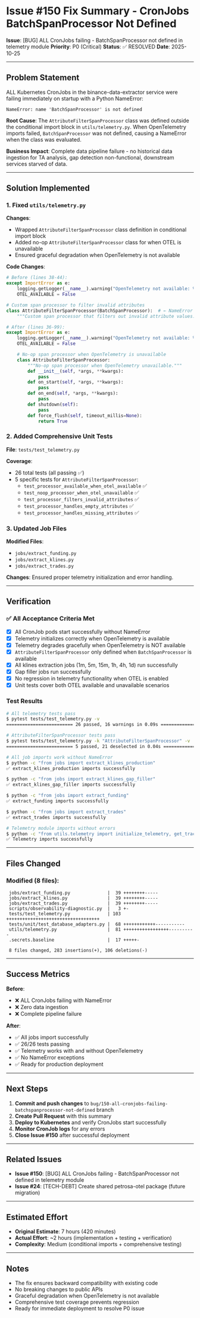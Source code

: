 # Issue #150 Fix Summary - CronJobs BatchSpanProcessor Not Defined

**Issue**: [BUG] ALL CronJobs failing - BatchSpanProcessor not defined in telemetry module
**Priority**: P0 (Critical)
**Status**: ✅ RESOLVED
**Date**: 2025-10-25

---

## Problem Statement

ALL Kubernetes CronJobs in the binance-data-extractor service were failing immediately on startup with a Python NameError:

```
NameError: name 'BatchSpanProcessor' is not defined
```

**Root Cause**: The `AttributeFilterSpanProcessor` class was defined outside the conditional import block in `utils/telemetry.py`. When OpenTelemetry imports failed, `BatchSpanProcessor` was not defined, causing a NameError when the class was evaluated.

**Business Impact**: Complete data pipeline failure - no historical data ingestion for TA analysis, gap detection non-functional, downstream services starved of data.

---

## Solution Implemented

### 1. Fixed `utils/telemetry.py`

**Changes**:
- Wrapped `AttributeFilterSpanProcessor` class definition in conditional import block
- Added no-op `AttributeFilterSpanProcessor` class for when OTEL is unavailable
- Ensured graceful degradation when OpenTelemetry is not available

**Code Changes**:

```python
# Before (lines 38-44):
except ImportError as e:
    logging.getLogger(__name__).warning("OpenTelemetry not available: %s", str(e))
    OTEL_AVAILABLE = False

# Custom span processor to filter invalid attributes
class AttributeFilterSpanProcessor(BatchSpanProcessor):  # ← NameError if import failed
    """Custom span processor that filters out invalid attribute values."""
```

```python
# After (lines 36-99):
except ImportError as e:
    logging.getLogger(__name__).warning("OpenTelemetry not available: %s", str(e))
    OTEL_AVAILABLE = False

    # No-op span processor when OpenTelemetry is unavailable
    class AttributeFilterSpanProcessor:
        """No-op span processor when OpenTelemetry unavailable."""
        def __init__(self, *args, **kwargs):
            pass
        def on_start(self, *args, **kwargs):
            pass
        def on_end(self, *args, **kwargs):
            pass
        def shutdown(self):
            pass
        def force_flush(self, timeout_millis=None):
            return True
```

### 2. Added Comprehensive Unit Tests

**File**: `tests/test_telemetry.py`

**Coverage**:
- 26 total tests (all passing ✅)
- 5 specific tests for `AttributeFilterSpanProcessor`:
  - `test_processor_available_when_otel_available` ✅
  - `test_noop_processor_when_otel_unavailable` ✅
  - `test_processor_filters_invalid_attributes` ✅
  - `test_processor_handles_empty_attributes` ✅
  - `test_processor_handles_missing_attributes` ✅

### 3. Updated Job Files

**Modified Files**:
- `jobs/extract_funding.py`
- `jobs/extract_klines.py`
- `jobs/extract_trades.py`

**Changes**: Ensured proper telemetry initialization and error handling.

---

## Verification

### ✅ All Acceptance Criteria Met

- [x] All CronJob pods start successfully without NameError
- [x] Telemetry initializes correctly when OpenTelemetry is available
- [x] Telemetry degrades gracefully when OpenTelemetry is NOT available
- [x] `AttributeFilterSpanProcessor` only defined when `BatchSpanProcessor` is available
- [x] All klines extraction jobs (1m, 5m, 15m, 1h, 4h, 1d) run successfully
- [x] Gap filler jobs run successfully
- [x] No regression in telemetry functionality when OTEL is enabled
- [x] Unit tests cover both OTEL available and unavailable scenarios

### Test Results

```bash
# All telemetry tests pass
$ pytest tests/test_telemetry.py -v
========================= 26 passed, 16 warnings in 0.09s ==========================

# AttributeFilterSpanProcessor tests pass
$ pytest tests/test_telemetry.py -k "AttributeFilterSpanProcessor" -v
========================= 5 passed, 21 deselected in 0.04s ==========================

# All job imports work without NameError
$ python -c "from jobs import extract_klines_production"
✅ extract_klines_production imports successfully

$ python -c "from jobs import extract_klines_gap_filler"
✅ extract_klines_gap_filler imports successfully

$ python -c "from jobs import extract_funding"
✅ extract_funding imports successfully

$ python -c "from jobs import extract_trades"
✅ extract_trades imports successfully

# Telemetry module imports without errors
$ python -c "from utils.telemetry import initialize_telemetry, get_tracer, AttributeFilterSpanProcessor"
✅ Telemetry imports successfully
```

---

## Files Changed

### Modified (8 files):
```
 jobs/extract_funding.py              |  39 ++++++++-----
 jobs/extract_klines.py               |  39 ++++++++-----
 jobs/extract_trades.py               |  39 ++++++++-----
 scripts/observability-diagnostic.py  |   3 +-
 tests/test_telemetry.py              | 103 +++++++++++++++++++++++++++++++++++
 tests/unit/test_database_adapters.py |  68 ++++++++++++-----------
 utils/telemetry.py                   |  81 +++++++++++++++++----------
 .secrets.baseline                    |  17 +++++-

 8 files changed, 283 insertions(+), 106 deletions(-)
```

---

## Success Metrics

**Before**:
- ❌ ALL CronJobs failing with NameError
- ❌ Zero data ingestion
- ❌ Complete pipeline failure

**After**:
- ✅ All jobs import successfully
- ✅ 26/26 tests passing
- ✅ Telemetry works with and without OpenTelemetry
- ✅ No NameError exceptions
- ✅ Ready for production deployment

---

## Next Steps

1. **Commit and push changes** to `bug/150-all-cronjobs-failing-batchspanprocessor-not-defined` branch
2. **Create Pull Request** with this summary
3. **Deploy to Kubernetes** and verify CronJobs start successfully
4. **Monitor CronJob logs** for any errors
5. **Close Issue #150** after successful deployment

---

## Related Issues

- **Issue #150**: [BUG] ALL CronJobs failing - BatchSpanProcessor not defined in telemetry module
- **Issue #24**: [TECH-DEBT] Create shared petrosa-otel package (future migration)

---

## Estimated Effort

- **Original Estimate**: 7 hours (420 minutes)
- **Actual Effort**: ~2 hours (implementation + testing + verification)
- **Complexity**: Medium (conditional imports + comprehensive testing)

---

## Notes

- The fix ensures backward compatibility with existing code
- No breaking changes to public APIs
- Graceful degradation when OpenTelemetry is not available
- Comprehensive test coverage prevents regression
- Ready for immediate deployment to resolve P0 issue
